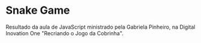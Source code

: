 # Snake Game
Resultado da aula de JavaScript ministrado pela Gabriela Pinheiro, na Digital Inovation One "Recriando o Jogo da Cobrinha".
